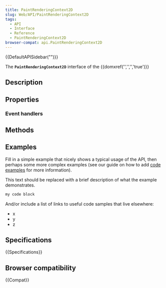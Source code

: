 ```yaml
---
title: PaintRenderingContext2D
slug: Web/API/PaintRenderingContext2D
tags:
  - API
  - Interface
  - Reference
  - PaintRenderingContext2D
browser-compat: api.PaintRenderingContext2D
---
```

{{DefaultAPISidebar("")}}

The **`PaintRenderingContext2D`** interface of the {{domxref('','','','true')}} 

## Description

 

## Properties



### Event handlers



## Methods



## Examples

Fill in a simple example that nicely shows a typical usage of the API, then perhaps some more complex examples (see our guide on how to add [code examples](/en-US/docs/MDN/Contribute/Structures/Code_examples) for more information).

This text should be replaced with a brief description of what the example demonstrates.

```js
my code block
```

And/or include a list of links to useful code samples that live elsewhere:

*   x
*   y
*   z

## Specifications

{{Specifications}}

## Browser compatibility

{{Compat}}

